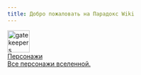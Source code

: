 ```yaml
---
title: Добро пожаловать на Парадокс Wiki
---
```

<div class="grid-container">

<a href="AllGatekeepers" class="grid-item type-1">
<div class="icon"><img src="/assets/Gatekeepers/Hybrid_Portrait_mini.png" alt="gatekeepers" style="width: 50px; height: 50px;"></div>
<div class="title">Персонажи</div>
<div class="description">Все персонажи вселенной.</div>
</a>
